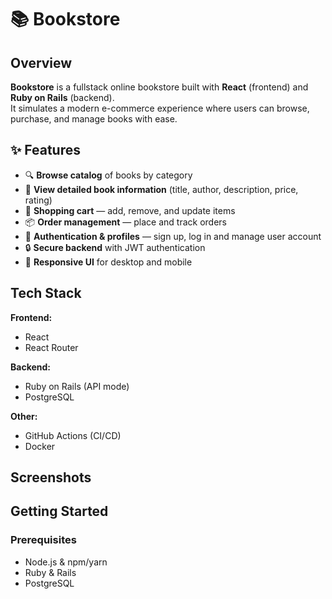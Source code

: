 # 📚 Bookstore

## Overview

**Bookstore** is a fullstack online bookstore built with **React** (frontend) and **Ruby on Rails** (backend).  
It simulates a modern e-commerce experience where users can browse, purchase, and manage books with ease.

## ✨ Features

- 🔍 **Browse catalog** of books by category
- 📖 **View detailed book information** (title, author, description, price, rating)
- 🛒 **Shopping cart** — add, remove, and update items
- 📦 **Order management** — place and track orders
- 👤 **Authentication & profiles** — sign up, log in and manage user account
- 🔒 **Secure backend** with JWT authentication
- 📱 **Responsive UI** for desktop and mobile

## Tech Stack
**Frontend:**
- React
- React Router

**Backend:**
- Ruby on Rails (API mode)
- PostgreSQL

**Other:**
- GitHub Actions (CI/CD)
- Docker

## Screenshots

## Getting Started

### Prerequisites
- Node.js & npm/yarn
- Ruby & Rails
- PostgreSQL  